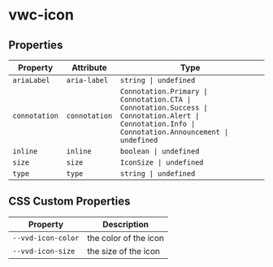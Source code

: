 # vwc-icon

## Properties

| Property      | Attribute     | Type                                                                                                                                              |
| ------------- | ------------- | ------------------------------------------------------------------------------------------------------------------------------------------------- |
| `ariaLabel`   | `aria-label`  | `string \| undefined`                                                                                                                             |
| `connotation` | `connotation` | `Connotation.Primary \| Connotation.CTA \| Connotation.Success \| Connotation.Alert \| Connotation.Info \| Connotation.Announcement \| undefined` |
| `inline`      | `inline`      | `boolean \| undefined`                                                                                                                            |
| `size`        | `size`        | `IconSize \| undefined`                                                                                                                           |
| `type`        | `type`        | `string \| undefined`                                                                                                                             |

## CSS Custom Properties

| Property           | Description           |
| ------------------ | --------------------- |
| `--vvd-icon-color` | the color of the icon |
| `--vvd-icon-size`  | the size of the icon  |
